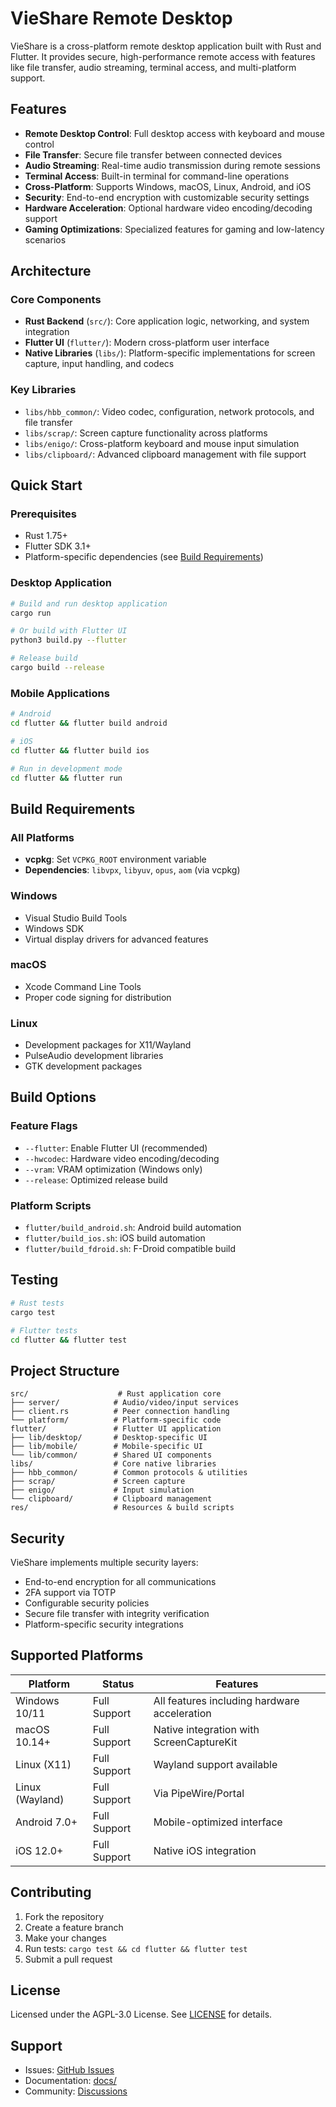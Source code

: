# VieShare Remote Desktop

VieShare is a cross-platform remote desktop application built with Rust and Flutter. It provides secure, high-performance remote access with features like file transfer, audio streaming, terminal access, and multi-platform support.

## Features

- **Remote Desktop Control**: Full desktop access with keyboard and mouse control
- **File Transfer**: Secure file transfer between connected devices
- **Audio Streaming**: Real-time audio transmission during remote sessions
- **Terminal Access**: Built-in terminal for command-line operations
- **Cross-Platform**: Supports Windows, macOS, Linux, Android, and iOS
- **Security**: End-to-end encryption with customizable security settings
- **Hardware Acceleration**: Optional hardware video encoding/decoding support
- **Gaming Optimizations**: Specialized features for gaming and low-latency scenarios

## Architecture

### Core Components
- **Rust Backend** (`src/`): Core application logic, networking, and system integration
- **Flutter UI** (`flutter/`): Modern cross-platform user interface
- **Native Libraries** (`libs/`): Platform-specific implementations for screen capture, input handling, and codecs

### Key Libraries
- `libs/hbb_common/`: Video codec, configuration, network protocols, and file transfer
- `libs/scrap/`: Screen capture functionality across platforms
- `libs/enigo/`: Cross-platform keyboard and mouse input simulation
- `libs/clipboard/`: Advanced clipboard management with file support

## Quick Start

### Prerequisites
- Rust 1.75+ 
- Flutter SDK 3.1+
- Platform-specific dependencies (see [Build Requirements](#build-requirements))

### Desktop Application
```bash
# Build and run desktop application
cargo run

# Or build with Flutter UI
python3 build.py --flutter

# Release build
cargo build --release
```

### Mobile Applications
```bash
# Android
cd flutter && flutter build android

# iOS  
cd flutter && flutter build ios

# Run in development mode
cd flutter && flutter run
```

## Build Requirements

### All Platforms
- **vcpkg**: Set `VCPKG_ROOT` environment variable
- **Dependencies**: `libvpx`, `libyuv`, `opus`, `aom` (via vcpkg)

### Windows
- Visual Studio Build Tools
- Windows SDK
- Virtual display drivers for advanced features

### macOS
- Xcode Command Line Tools
- Proper code signing for distribution

### Linux
- Development packages for X11/Wayland
- PulseAudio development libraries
- GTK development packages

## Build Options

### Feature Flags
- `--flutter`: Enable Flutter UI (recommended)
- `--hwcodec`: Hardware video encoding/decoding
- `--vram`: VRAM optimization (Windows only)
- `--release`: Optimized release build

### Platform Scripts
- `flutter/build_android.sh`: Android build automation
- `flutter/build_ios.sh`: iOS build automation  
- `flutter/build_fdroid.sh`: F-Droid compatible build

## Testing

```bash
# Rust tests
cargo test

# Flutter tests
cd flutter && flutter test
```

## Project Structure

```
src/                    # Rust application core
├── server/            # Audio/video/input services
├── client.rs          # Peer connection handling
└── platform/          # Platform-specific code
flutter/               # Flutter UI application
├── lib/desktop/       # Desktop-specific UI
├── lib/mobile/        # Mobile-specific UI
└── lib/common/        # Shared UI components
libs/                  # Core native libraries
├── hbb_common/        # Common protocols & utilities
├── scrap/             # Screen capture
├── enigo/             # Input simulation
└── clipboard/         # Clipboard management
res/                   # Resources & build scripts
```

## Security

VieShare implements multiple security layers:
- End-to-end encryption for all communications
- 2FA support via TOTP
- Configurable security policies
- Secure file transfer with integrity verification
- Platform-specific security integrations

## Supported Platforms

| Platform | Status | Features |
|----------|--------|----------|
| Windows 10/11 | Full Support | All features including hardware acceleration |
| macOS 10.14+ | Full Support | Native integration with ScreenCaptureKit |
| Linux (X11) | Full Support | Wayland support available |
| Linux (Wayland) | Full Support | Via PipeWire/Portal |
| Android 7.0+ | Full Support | Mobile-optimized interface |
| iOS 12.0+ | Full Support | Native iOS integration |

## Contributing

1. Fork the repository
2. Create a feature branch
3. Make your changes
4. Run tests: `cargo test && cd flutter && flutter test`
5. Submit a pull request

## License

Licensed under the AGPL-3.0 License. See [LICENSE](LICENCE) for details.

## Support

- Issues: [GitHub Issues](https://github.com/vieshare/vieshare/issues)
- Documentation: [docs/](docs/)
- Community: [Discussions](https://github.com/vieshare/vieshare/discussions)
